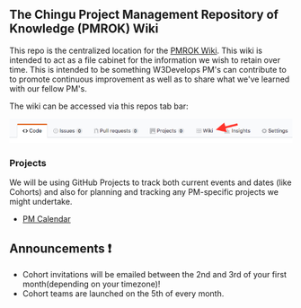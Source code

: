 ## The Chingu Project Management Repository of Knowledge (PMROK) Wiki 

This repo is the centralized location for the [PMROK Wiki](https://github.com/w3develops/pmrok/wiki). This wiki is intended to act as a file cabinet for the
information we wish to retain over time. This is intended to be something
W3Develops PM's can contribute to to promote continuous improvement as well as to
share what we've learned with our fellow PM's.

The wiki can be accessed via this repos tab bar:

![GitHub Wiki Tab](https://github.com/w3develops/cohort-wiki/blob/development/images/GitHub%20repo%20tabs.png)

### Projects

We will be using GitHub Projects to track both current events and dates (like
Cohorts) and also for planning and tracking any PM-specific projects we might
undertake. 

- [PM Calendar](https://github.com/w3develops/pmrok/projects/1)


## Announcements :exclamation:

- Cohort invitations will be emailed between the 2nd and 3rd of your first month(depending on your timezone)! 
- Cohort teams are launched on the 5th of every month.
